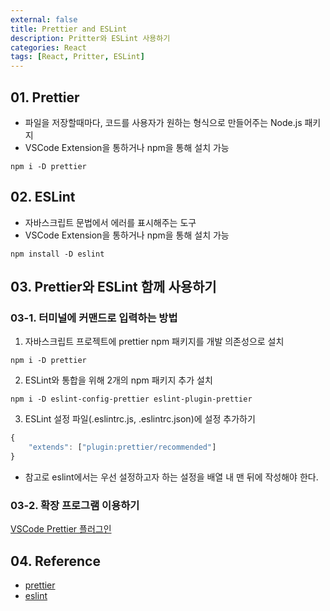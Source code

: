 ```yaml
---
external: false
title: Prettier and ESLint
description: Pritter와 ESLint 사용하기
categories: React
tags: [React, Pritter, ESLint]
---
```


## 01. Prettier

- 파일을 저장할때마다, 코드를 사용자가 원하는 형식으로 만들어주는 Node.js 패키지
- VSCode Extension을 통하거나 npm을 통해 설치 가능

```console
npm i -D prettier
```

## 02. ESLint

- 자바스크립트 문법에서 에러를 표시해주는 도구
- VSCode Extension을 통하거나 npm을 통해 설치 가능

```console
npm install -D eslint
```

## 03. Prettier와 ESLint 함께 사용하기

### 03-1.  터미널에 커맨드로 입력하는 방법

1. 자바스크립트 프로젝트에 prettier npm 패키지를 개발 의존성으로 설치

```console
npm i -D prettier
```

2. ESLint와 통합을 위해 2개의 npm 패키지 추가 설치

```console
npm i -D eslint-config-prettier eslint-plugin-prettier
```

3. ESLint 설정 파일(.eslintrc.js, .eslintrc.json)에 설정 추가하기

```js
{
    "extends": ["plugin:prettier/recommended"]
}
```

- 참고로 eslint에서는 우선 설정하고자 하는 설정을 배열 내 맨 뒤에 작성해야 한다.

### 03-2. 확장 프로그램 이용하기

[VSCode Prettier 플러그인](https://marketplace.visualstudio.com/items?itemName=esbenp.prettier-vscode)

## 04. Reference

- [prettier](https://prettier.io/)
- [eslint](https://eslint.org/)